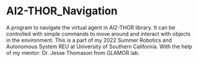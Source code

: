 # AI2-THOR_Navigation
A program to navigate the virtual agent in AI2-THOR library. It can be controlled with simple commands to move around and interact with objects in the environment.
This is a part of my 2022 Summer Robotics and Autonomous System REU at University of Southern California.
With the help of my mentor: Dr. Jesse Thomason from GLAMOR lab.
